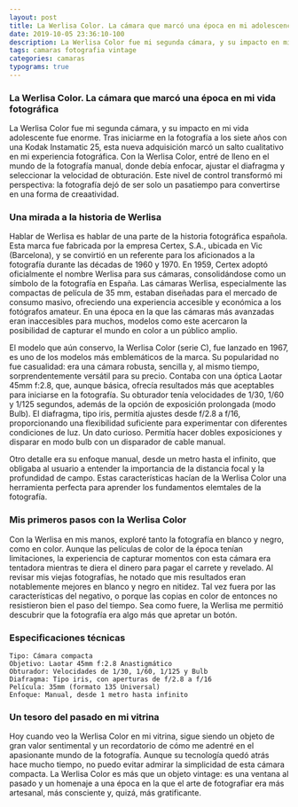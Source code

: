```yaml
---
layout: post
title: La Werlisa Color. La cámara que marcó una época en mi adolescencia
date: 2019-10-05 23:36:10-100
description: La Werlisa Color fue mi segunda cámara, y su impacto en mi vida adolescente fue enorme. Tras iniciarme en la fotografía a los siete años con una Kodak Instamatic 25, esta nueva adquisición marcó un salto cualitativo en mi experiencia fotográfica.
tags: camaras fotografia vintage
categories: camaras
typograms: true
---
```


### La Werlisa Color. La cámara que marcó una época en mi vida fotográfica

La Werlisa Color fue mi segunda cámara, y su impacto en mi vida adolescente fue enorme. Tras iniciarme en la fotografía a los siete años con una Kodak Instamatic 25, esta nueva adquisición marcó un salto cualitativo en mi experiencia fotográfica. Con la Werlisa Color, entré de lleno en el mundo de la fotografía manual, donde debía enfocar, ajustar el diafragma y seleccionar la velocidad de obturación. Este nivel de control transformó mi perspectiva: la fotografía dejó de ser solo un pasatiempo para convertirse en una forma de creaatividad. 

### Una mirada a la historia de Werlisa

Hablar de Werlisa es hablar de una parte de la historia fotográfica española. Esta marca fue fabricada por la empresa Certex, S.A., ubicada en Vic (Barcelona), y se convirtió en un referente para los aficionados a la fotografía durante las décadas de 1960 y 1970. En 1959, Certex adoptó oficialmente el nombre Werlisa para sus cámaras, consolidándose como un símbolo de la fotografía en España. Las cámaras Werlisa, especialmente las compactas de película de 35 mm, estaban diseñadas para el mercado de consumo masivo, ofreciendo una experiencia accesible y económica a los fotógrafos amateur. En una época en la que las cámaras más avanzadas eran inaccesibles para muchos, modelos como este acercaron la posibilidad de capturar el mundo en color a un público amplio.

El modelo que aún conservo, la Werlisa Color (serie C), fue lanzado en 1967, es uno de los modelos más emblemáticos de la marca. Su popularidad no fue casualidad: era una cámara robusta, sencilla y, al mismo tiempo, sorprendentemente versátil para su precio. Contaba con una óptica Laotar 45mm f:2.8, que, aunque básica, ofrecía resultados más que aceptables para iniciarse en la fotografía. Su obturador tenía velocidades de 1/30, 1/60 y 1/125 segundos, además de la opción de exposición prolongada (modo Bulb). El diafragma, tipo iris, permitía ajustes desde f/2.8 a f/16, proporcionando una flexibilidad suficiente para experimentar con diferentes condiciones de luz. Un dato curioso. Permitía hacer dobles exposiciones y disparar en modo bulb con un disparador de cable manual.

Otro detalle era su enfoque manual, desde un metro hasta el infinito, que obligaba al usuario a entender la importancia de la distancia focal y la profundidad de campo. Estas características hacían de la Werlisa Color una herramienta perfecta para aprender los fundamentos elemtales de la fotografía.

### Mis primeros pasos con la Werlisa Color

Con la Werlisa en mis manos, exploré tanto la fotografía en blanco y negro, como en color. Aunque las películas de color de la época tenían limitaciones, la experiencia de capturar momentos con esta cámara era tentadora mientras te diera el dinero para pagar el carrete y revelado. Al revisar mis viejas fotografías, he notado que mis resultados eran notablemente mejores en blanco y negro en nitidez. Tal vez fuera por las características del negativo, o porque las copias en color de entonces no resistieron bien el paso del tiempo. Sea como fuere, la Werlisa me permitió descubrir que la fotografía era algo más que apretar un botón.

### Especificaciones técnicas 

    Tipo: Cámara compacta
    Objetivo: Laotar 45mm f:2.8 Anastigmático
    Obturador: Velocidades de 1/30, 1/60, 1/125 y Bulb
    Diafragma: Tipo iris, con aperturas de f/2.8 a f/16
    Película: 35mm (formato 135 Universal)
    Enfoque: Manual, desde 1 metro hasta infinito

### Un tesoro del pasado en mi vitrina

Hoy cuando veo la Werlisa Color en mi vitrina, sigue siendo un objeto de gran valor sentimental y un recordatorio de cómo me adentré en el apasionante mundo de la fotografía. Aunque su tecnología quedó atrás hace mucho tiempo, no puedo evitar admirar la simplicidad de esta cámara compacta. La Werlisa Color es más que un objeto vintage: es una ventana al pasado y un homenaje a una época en la que el arte de fotografiar era más artesanal, más consciente y, quizá, más gratificante.